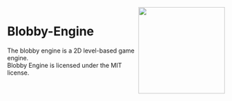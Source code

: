 <img align="right" src="https://thenitram21.github.io/blobby-engine/icon.png" height="200" width="200">

# Blobby-Engine
The blobby engine is a 2D level-based game engine.
<br>Blobby Engine is licensed under the MIT license.
